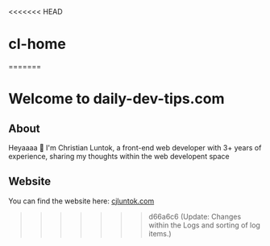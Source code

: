 <<<<<<< HEAD
# cl-home
=======
# Welcome to daily-dev-tips.com

## About

Heyaaaa 👋 I'm Christian Luntok, a front-end web developer with 3+ years of experience, sharing my thoughts within the web developent space

## Website

You can find the website here: [cjluntok.com](https://cjluntok.com/)
>>>>>>> d66a6c6 (Update: Changes within the Logs and sorting of log items.)
